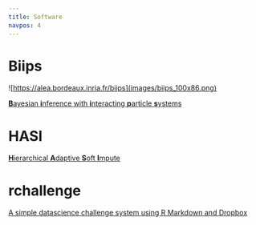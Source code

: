 ```yaml
---
title: Software
navpos: 4
---
```


# Biips

![https://alea.bordeaux.inria.fr/biips](images/biips_100x86.png)

[**B**ayesian **i**nference with **i**nteracting **p**article **s**ystems](https://alea.bordeaux.inria.fr/biips)

# HASI

[**H**ierarchical **A**daptive **S**oft **I**mpute](hasi.html)

# rchallenge

[A simple datascience challenge system using R Markdown and Dropbox](http://adrtod.github.io/rchallenge/)
